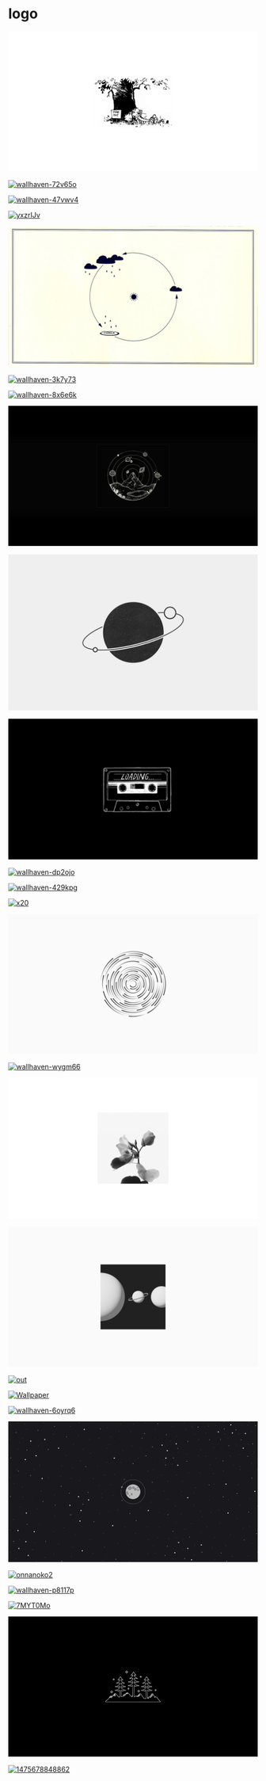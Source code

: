 # logo

<a href="wallhaven-zm1elo.png"><img alt="wallhaven-zm1elo" src="wallhaven-zm1elo.png"></a>

<a href="wallhaven-72v65o.png"><img alt="wallhaven-72v65o" src="wallhaven-72v65o.png"></a>

<a href="wallhaven-47vwv4.jpg"><img alt="wallhaven-47vwv4" src="wallhaven-47vwv4.jpg"></a>

<a href="yxzrIJv.png"><img alt="yxzrIJv" src="yxzrIJv.png"></a>

<a href="wallhaven-4lvlyn.jpg"><img alt="wallhaven-4lvlyn" src="wallhaven-4lvlyn.jpg"></a>

<a href="wallhaven-3k7y73.jpg"><img alt="wallhaven-3k7y73" src="wallhaven-3k7y73.jpg"></a>

<a href="wallhaven-8x6e6k.jpg"><img alt="wallhaven-8x6e6k" src="wallhaven-8x6e6k.jpg"></a>

<a href="Wallpaper(1).jpg"><img alt="Wallpaper(1)" src="Wallpaper(1).jpg"></a>

<a href="wallhaven-1kqgdg.jpg"><img alt="wallhaven-1kqgdg" src="wallhaven-1kqgdg.jpg"></a>

<a href="wallhaven-j5o5my.jpg"><img alt="wallhaven-j5o5my" src="wallhaven-j5o5my.jpg"></a>

<a href="wallhaven-dp2ojo.png"><img alt="wallhaven-dp2ojo" src="wallhaven-dp2ojo.png"></a>

<a href="wallhaven-429kpg.png"><img alt="wallhaven-429kpg" src="wallhaven-429kpg.png"></a>

<a href="x20.png"><img alt="x20" src="x20.png"></a>

<a href="undefined - Imgur(6).png"><img alt="undefined - Imgur(6)" src="undefined - Imgur(6).png"></a>

<a href="wallhaven-wygm66.png"><img alt="wallhaven-wygm66" src="wallhaven-wygm66.png"></a>

<a href="20220509_133424.jpg"><img alt="20220509_133424" src="20220509_133424.jpg"></a>

<a href="undefined - Imgur(1).png"><img alt="undefined - Imgur(1)" src="undefined - Imgur(1).png"></a>

<a href="out.png"><img alt="out" src="out.png"></a>

<a href="Wallpaper.jpg"><img alt="Wallpaper" src="Wallpaper.jpg"></a>

<a href="wallhaven-6oyrq6.png"><img alt="wallhaven-6oyrq6" src="wallhaven-6oyrq6.png"></a>

<a href="wallhaven-eo5vgw.png"><img alt="wallhaven-eo5vgw" src="wallhaven-eo5vgw.png"></a>

<a href="onnanoko2.png"><img alt="onnanoko2" src="onnanoko2.png"></a>

<a href="wallhaven-p8117p.png"><img alt="wallhaven-p8117p" src="wallhaven-p8117p.png"></a>

<a href="7MYT0Mo.png"><img alt="7MYT0Mo" src="7MYT0Mo.png"></a>

<a href="wallhaven-zxr9mj.jpg"><img alt="wallhaven-zxr9mj" src="wallhaven-zxr9mj.jpg"></a>

<a href="1475678848862.png"><img alt="1475678848862" src="1475678848862.png"></a>

